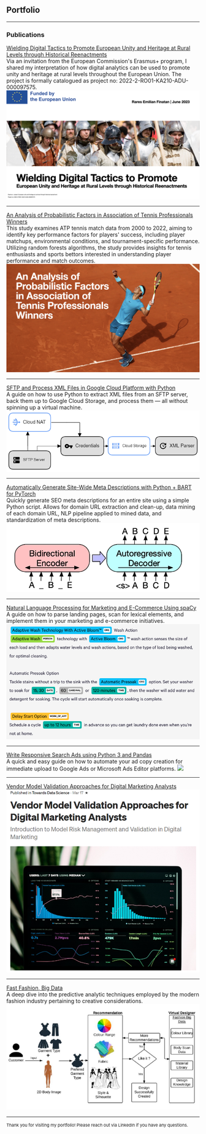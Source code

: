 ## Portfolio

---

### Publications
[Wielding Digital Tactics to Promote European Unity and Heritage at Rural Levels through Historical Reenactments](https://lnkd.in/dZzKE4Fp)
<br/>
Via an invitation from the European Commission's Erasmus+ program, I shared my interpretation of how digital analytics can be used to promote unity and heritage at rural levels throughout the European Union. The project is formally catalogued as project no: 2022-2-RO01-KA210-ADU-000097575.
<img src="images/eu_comission_project.png?raw=true"/>

---
[An Analysis of Probabilistic Factors in Association of Tennis Professionals Winners ](pdf/atp_winners_analysis_report.pdf)
<br/>
This study examines ATP tennis match data from 2000 to 2022, aiming to identify key performance factors for players' success, including player matchups, environmental conditions, and tournament-specific performance. Utilizing random forests algorithms, the study provides insights for tennis enthusiasts and sports bettors interested in understanding player performance and match outcomes.
<img src="images/tennis_factors.png?raw=true"/>

---
[SFTP and Process XML Files in Google Cloud Platform with Python](https://medium.com/@raresfin/sftp-and-process-xml-files-in-google-cloud-platform-with-python-bdcf3a302764)
<br/>
A guide on how to use Python to extract XML files from an SFTP server, back them up to Google Cloud Storage, and process them — all without spinning up a virtual machine.
<img src="images/gcp.png?raw=true"/>

---
[Automatically Generate Site-Wide Meta Descriptions with Python + BART for PyTorch](https://raresfin.medium.com/automatically-generate-site-wide-meta-descriptions-with-python-bart-for-pytorch-cd0e14dd40d3)
<br/>
Quickly generate SEO meta descriptions for an entire site using a simple Python script. Allows for domain URL extraction and clean-up, data mining of each domain URL, NLP pipeline applied to mined data, and standardization of meta descriptions.
<img src="images/bart.jpeg?raw=true"/>

---
[Natural Language Processing for Marketing and E-Commerce Using spaCy](https://raresfin.medium.com/natural-language-processing-for-marketing-and-e-commerce-using-spacy-31218b92637b)
<br/>
A guide on how to parse landing pages, scan for lexical elements, and implement them in your marketing and e-commerce initiatives.
<img src="images/spacy_entity_visualizer_washer_whirlpool.png?raw=true"/>

---
[Write Responsive Search Ads using Python 3 and Pandas](https://raresfin.medium.com/writing-responsive-search-ads-using-python-3-and-pandas-c840e47b8272)
<br/>
A quick and easy guide on how to automate your ad copy creation for immediate upload to Google Ads or Microsoft Ads Editor platforms.
<img src="images/rsagenerator.gif?raw=true"/>

---
[Vendor Model Validation Approaches for Digital Marketing Analysts](https://towardsdatascience.com/vendor-model-validation-approaches-for-digital-marketing-analysts-bb5c74c75274)
<img src="images/validation.png?raw=true"/>

---
[Fast Fashion, Big Data](https://raresfin.medium.com/fast-fashion-big-data-64fbb5a23ec2)
<br/>
A deep dive into the predictive analytic techniques employed by the modern fashion industry pertaining to creative considerations.
<img src="images/fashionrecommender.png?raw=true"/>

---
<p style="font-size:11px">Thank you for visiting my portfolio! Please reach out via LinkedIn if you have any questions.</p>
